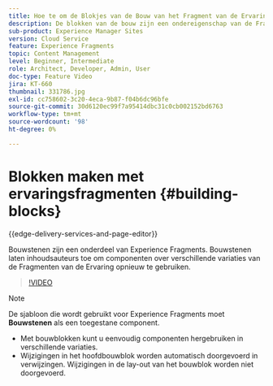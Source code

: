 ```yaml
---
title: Hoe te om de Blokjes van de Bouw van het Fragment van de Ervaring te gebruiken
description: De blokken van de bouw zijn een ondereigenschap van de Fragmenten van de Ervaring die het hergebruik van authored componenten over variaties van de Fragmenten van de Ervaring toelaten.
sub-product: Experience Manager Sites
version: Cloud Service
feature: Experience Fragments
topic: Content Management
level: Beginner, Intermediate
role: Architect, Developer, Admin, User
doc-type: Feature Video
jira: KT-660
thumbnail: 331786.jpg
exl-id: cc758602-3c20-4eca-9b87-f04b6dc96bfe
source-git-commit: 30d6120ec99f7a95414dbc31c0cb002152bd6763
workflow-type: tm+mt
source-wordcount: '98'
ht-degree: 0%

---
```


# Blokken maken met ervaringsfragmenten {#building-blocks}

{{edge-delivery-services-and-page-editor}}

Bouwstenen zijn een onderdeel van Experience Fragments. Bouwstenen laten inhoudsauteurs toe om componenten over verschillende variaties van de Fragmenten van de Ervaring opnieuw te gebruiken.

>[!VIDEO](https://video.tv.adobe.com/v/331786?quality=12&learn=on)

>[!NOTE]
>
> De sjabloon die wordt gebruikt voor Experience Fragments moet **Bouwstenen** als een toegestane component.

* Met bouwblokken kunt u eenvoudig componenten hergebruiken in verschillende variaties.
* Wijzigingen in het hoofdbouwblok worden automatisch doorgevoerd in verwijzingen. Wijzigingen in de lay-out van het bouwblok worden niet doorgevoerd.

